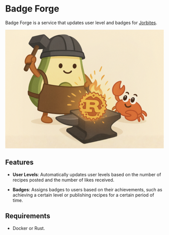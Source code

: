 # Badge Forge

Badge Forge is a service that updates user level and badges for [Jorbites](https://github.com/jorbush/jorbites).

![logo](/docs/assets/badge_forge_logo.png)

## Features

- **User Levels**: Automatically updates user levels based on the number of recipes posted and the number of likes received.

- **Badges**: Assigns badges to users based on their achievements, such as achieving a certain level or publishing recipes for a certain period of time.

## Requirements

- Docker or Rust.
